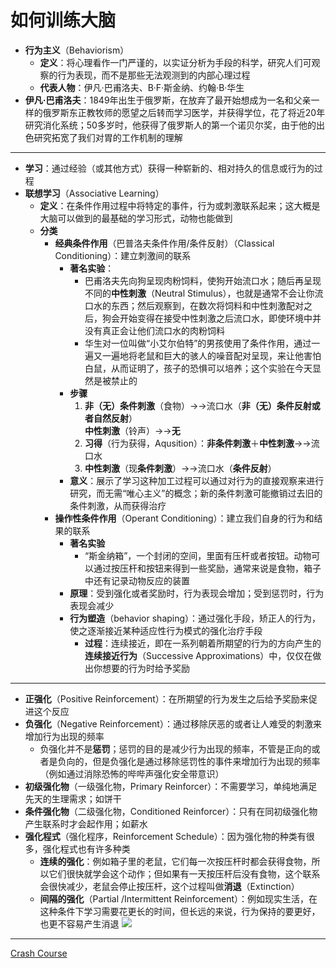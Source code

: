 # 如何训练大脑
* **行为主义**（Behaviorism）
  * **定义**：将心理看作一门严谨的，以实证分析为手段的科学，研究人们可观察的行为表现，而不是那些无法观测到的内部心理过程
  * **代表人物**：伊凡·巴甫洛夫、B·F·斯金纳、约翰·B·华生
* **伊凡·巴甫洛夫**：1849年出生于俄罗斯，在放弃了最开始想成为一名和父亲一样的俄罗斯东正教牧师的愿望之后转而学习医学，并获得学位，花了将近20年研究消化系统；50多岁时，他获得了俄罗斯人的第一个诺贝尔奖，由于他的出色研究拓宽了我们对胃的工作机制的理解
---
* **学习**：通过经验（或其他方式）获得一种崭新的、相对持久的信息或行为的过程
* **联想学习**（Associative Learning）
  * **定义**：在条件作用过程中将特定的事件，行为或刺激联系起来；这大概是大脑可以做到的最基础的学习形式，动物也能做到
  * **分类**
    * **经典条件作用**（巴普洛夫条件作用/条件反射）（Classical Conditioning）：建立刺激间的联系
      * **著名实验**：
        * 巴甫洛夫先向狗呈现肉粉饲料，使狗开始流口水；随后再呈现不同的**中性刺激**（Neutral Stimulus），也就是通常不会让你流口水的东西；然后观察到，在数次将饲料和中性刺激配对之后，狗会开始变得在接受中性刺激之后流口水，即使环境中并没有真正会让他们流口水的肉粉饲料
        * 华生对一位叫做“小艾尔伯特”的男孩使用了条件作用，通过一遍又一遍地将老鼠和巨大的骇人的噪音配对呈现，来让他害怕白鼠，从而证明了，孩子的恐惧可以培养；这个实验在今天显然是被禁止的
      * **步骤**
        1. **非（无）条件刺激**（食物）→→流口水（**非（无）条件反射或者自然反射**）  
       **中性刺激**（铃声）→→**无**
        1. **习得**（行为获得，Aqusition）：**非条件刺激**＋**中性刺激**→→流口水
        2. **中性刺激**（现**条件刺激**）→→流口水（**条件反射**）
      * **意义**：展示了学习这种加工过程可以通过对行为的直接观察来进行研究，而无需“唯心主义”的概念；新的条件刺激可能撤销过去旧的条件刺激，从而获得治疗
    * **操作性条件作用**（Operant Conditioning）：建立我们自身的行为和结果的联系
      * **著名实验**
        * “斯金纳箱”，一个封闭的空间，里面有压杆或者按钮。动物可以通过按压杆和按钮来得到一些奖励，通常来说是食物，箱子中还有记录动物反应的装置
      * **原理**：受到强化或者奖励时，行为表现会增加；受到惩罚时，行为表现会减少
      * **行为塑造**（behavior shaping）：通过强化手段，矫正人的行为，使之逐渐接近某种适应性行为模式的强化治疗手段
        * **过程**：连续接近，即在一系列朝着所期望的行为的方向产生的**连续接近行为**（Successive Approximations）中，仅仅在做出你想要的行为时给予奖励
---
* **正强化**（Positive Reinforcement）：在所期望的行为发生之后给予奖励来促进这个反应
* **负强化**（Negative Reinforcement）：通过移除厌恶的或者让人难受的刺激来增加行为出现的频率
   * 负强化并不是**惩罚**；惩罚的目的是减少行为出现的频率，不管是正向的或者是负向的，但是负强化是通过移除惩罚性的事件来增加行为出现的频率（例如通过消除恐怖的哔哔声强化安全带意识）
* **初级强化物**（一级强化物，Primary Reinforcer）：不需要学习，单纯地满足先天的生理需求；如饼干
* **条件强化物**（二级强化物，Conditioned Reinforcer）：只有在同初级强化物产生联系时才会起作用；如薪水
* **强化程式**（强化程序，Reinforcement Schedule）：因为强化物的种类有很多，强化程式也有许多种类
  * **连续的强化**：例如箱子里的老鼠，它们每一次按压杆时都会获得食物，所以它们很快就学会这个动作；但如果有一天按压杆后没有食物，这个联系会很快减少，老鼠会停止按压杆，这个过程叫做**消退**（Extinction）
  * **间隔的强化**（Partial /Intermittent Reinforcement）：例如现实生活，在这种条件下学习需要花更长的时间，但长远的来说，行为保持的要更好，也更不容易产生消退
![](images/IntermittentReinforcement.png)
---
[Crash Course](https://www.bilibili.com/video/BV1Ax411N75Q?p=12)